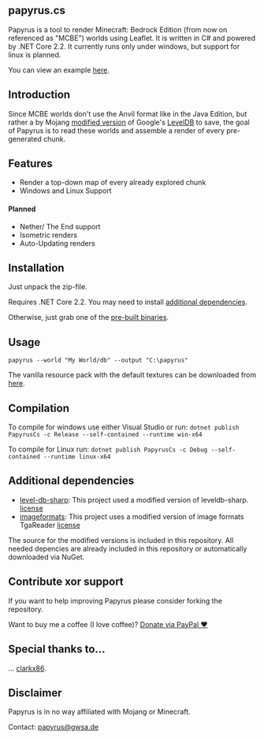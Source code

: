 ## papyrus.cs
Papyrus is a tool to render Minecraft: Bedrock Edition (from now on referenced as "MCBE") worlds using Leaflet. It is written in C# and powered by .NET Core 2.2.
It currently runs only under windows, but support for linux is planned.

You can view an example [here](http://gwsa.de/minecraft/map.html).

## Introduction
Since MCBE worlds don't use the Anvil format like in the Java Edition, but rather a by Mojang [modified version](https://github.com/Mojang/leveldb-mcpe) of Google's [LevelDB](http://leveldb.org/) to save, the goal of Papyrus is to read these worlds and assemble a render of every pre-generated chunk.

## Features
- Render a top-down map of every already explored chunk
- Windows and Linux Support

#### Planned

- Nether/ The End support
- Isometric renders
- Auto-Updating renders

## Installation
Just unpack the zip-file.

Requires .NET Core 2.2. You may need to install [additional dependencies](https://github.com/mjungnickel18/papyruscs#additional-dependencies).

Otherwise, just grab one of the [pre-built binaries](https://github.com/clarkx86/papyruscs/releases).

## Usage
```papyrus --world "My World/db" --output "C:\papyrus"```

The vanilla resource pack with the default textures can be downloaded from [here](https://aka.ms/resourcepacktemplate).

## Compilation
To compile for windows use either Visual Studio or run:
```dotnet publish PapyrusCs -c Release --self-contained --runtime win-x64```

To compile for Linux run:
```dotnet publish PapyrusCs -c Debug --self-contained --runtime linux-x64```

## Additional dependencies
- [level-db-sharp](https://github.com/meebey/leveldb-sharp): This project used a modified version of leveldb-sharp. [license](https://github.com/mjungnickel18/papyruscs/blob/master/leveldb-sharp-std/license.md)
- [imageformats](https://github.com/dbrant/imageformats): This project uses a modified version of image formats TgaReader
[license](https://github.com/mjungnickel18/papyruscs/blob/master/Imports/ImageFormats-std/license.md)

The source for the modified versions is included in this repository.
All needed depencies are already included in this repository or automatically downloaded via NuGet.

## Contribute xor support
If you want to help improving Papyrus please consider forking the repository.

Want to buy me a coffee (I love coffee)? [Donate via PayPal ♥](https://paypal.me/mjungnickelpapyrus)

## Special thanks to...
... [clarkx86](https://github.com/clarkx86).

## Disclaimer
Papyrus is in no way affiliated with Mojang or Minecraft.

Contact: [papyrus@gwsa.de](mailto:papyrus@gwsa.de?subject=GitHub%20Papyrus)
